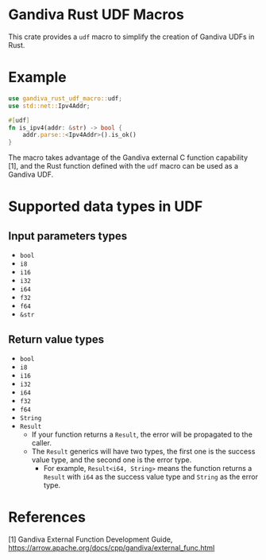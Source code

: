 # Gandiva Rust UDF Macros
This crate provides a `udf` macro to simplify the creation of Gandiva UDFs in Rust.

# Example
```rust
use gandiva_rust_udf_macro::udf;
use std::net::Ipv4Addr;

#[udf]
fn is_ipv4(addr: &str) -> bool {
    addr.parse::<Ipv4Addr>().is_ok()
}
```

The macro takes advantage of the Gandiva external C function capability [1], and the Rust function defined with the `udf` macro can be used as a Gandiva UDF.

# Supported data types in UDF
## Input parameters types
- `bool`
- `i8`
- `i16`
- `i32`
- `i64`
- `f32`
- `f64`
- `&str`
## Return value types
- `bool`
- `i8`
- `i16`
- `i32`
- `i64`
- `f32`
- `f64`
- `String`
- `Result`
  - If your function returns a `Result`, the error will be propagated to the caller.
  - The `Result` generics will have two types, the first one is the success value type, and the second one is the error type.
    - For example, `Result<i64, String>` means the function returns a `Result` with `i64` as the success value type and `String` as the error type.
# References
[1] Gandiva External Function Development Guide, https://arrow.apache.org/docs/cpp/gandiva/external_func.html